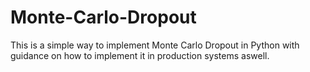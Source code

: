 # Monte-Carlo-Dropout

This is a simple way to implement Monte Carlo Dropout in Python with guidance on how to implement it in production systems aswell.
